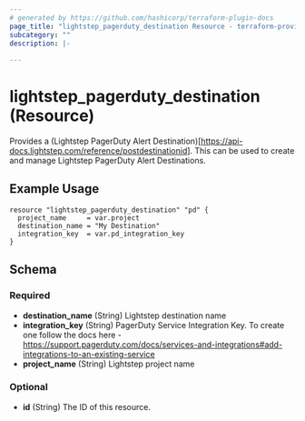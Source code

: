 ```yaml
---
# generated by https://github.com/hashicorp/terraform-plugin-docs
page_title: "lightstep_pagerduty_destination Resource - terraform-provider-lightstep"
subcategory: ""
description: |-
  
---
```


# lightstep_pagerduty_destination (Resource)

Provides a (Lightstep PagerDuty Alert Destination)[https://api-docs.lightstep.com/reference/postdestinationid]. This can be used to create and manage Lightstep PagerDuty Alert Destinations.

## Example Usage

```hcl
resource "lightstep_pagerduty_destination" "pd" {
  project_name     = var.project
  destination_name = "My Destination"
  integration_key  = var.pd_integration_key
}
```

<!-- schema generated by tfplugindocs -->
## Schema

### Required

- **destination_name** (String) Lightstep destination name
- **integration_key** (String) PagerDuty Service Integration Key. To create one follow the docs here - https://support.pagerduty.com/docs/services-and-integrations#add-integrations-to-an-existing-service
- **project_name** (String) Lightstep project name

### Optional

- **id** (String) The ID of this resource.


